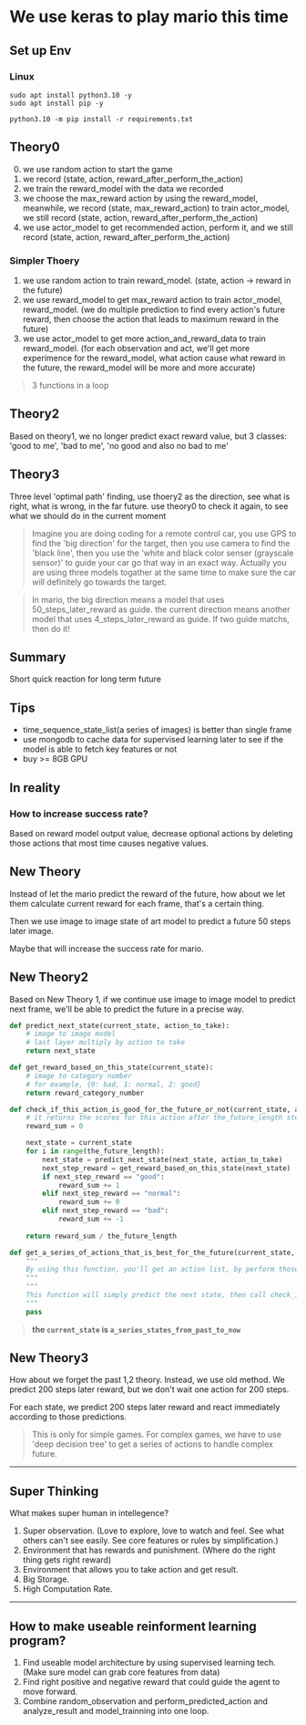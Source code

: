 # We use keras to play mario this time

## Set up Env
### Linux
```
sudo apt install python3.10 -y
sudo apt install pip -y

python3.10 -m pip install -r requirements.txt
```

## Theory0
0. we use random action to start the game
1. we record (state, action, reward_after_perform_the_action)
2. we train the reward_model with the data we recorded
3. we choose the max_reward action by using the reward_model, meanwhile, we record (state, max_reward_action) to train actor_model, we still record (state, action, reward_after_perform_the_action)
4. we use actor_model to get recommended action, perform it, and we still record (state, action, reward_after_perform_the_action)

### Simpler Thoery
1. we use random action to train reward_model. (state, action -> reward in the future)
2. we use reward_model to get max_reward action to train actor_model, reward_model. (we do multiple prediction to find every action's future reward, then choose the action that leads to maximum reward in the future)
3. we use actor_model to get more action_and_reward_data to train reward_model. (for each observation and act, we'll get more experimence for the reward_model, what action cause what reward in the future, the reward_model will be more and more accurate)

> 3 functions in a loop


## Theory2
Based on theory1, we no longer predict exact reward value, but 3 classes: 'good to me', 'bad to me', 'no good and also no bad to me'


## Theory3
Three level 'optimal path' finding, use thoery2 as the direction, see what is right, what is wrong, in the far future. use theory0 to check it again, to see what we should do in the current moment

> Imagine you are doing coding for a remote control car, you use GPS to find the 'big direction' for the target, then you use camera to find the 'black line', then you use the 'white and black color senser (grayscale sensor)' to guide your car go that way in an exact way. Actually you are using three models togather at the same time to make sure the car will definitely go towards the target.

> In mario, the big direction means a model that uses 50_steps_later_reward as guide. the current direction means another model that uses 4_steps_later_reward as guide. If two guide matchs, then do it!


## Summary
Short quick reaction for long term future


## Tips
* time_sequence_state_list(a series of images) is better than single frame
* use mongodb to cache data for supervised learning later to see if the model is able to fetch key features or not
* buy >= 8GB GPU


## In reality
### How to increase success rate?
Based on reward model output value, decrease optional actions by deleting those actions that most time causes negative values.


## New Theory
Instead of let the mario predict the reward of the future, how about we let them calculate current reward for each frame, that's a certain thing.

Then we use image to image state of art model to predict a future 50 steps later image. 

Maybe that will increase the success rate for mario.

## New Theory2
Based on New Theory 1, if we continue use image to image model to predict next frame, we'll be able to predict the future in a precise way.

```python
def predict_next_state(current_state, action_to_take):
    # image to image model
    # last layer multiply by action to take
    return next_state

def get_reward_based_on_this_state(current_state):
    # image to category number
    # for example, {0: bad, 1: normal, 2: good}
    return reward_category_number

def check_if_this_action_is_good_for_the_future_or_not(current_state, action_to_take, the_future_length=1):
    # it returns the scores for this action after the_future_length steps, it is a number between [-1, 1], if it == 1, it is good, if it == -1, it is bad
    reward_sum = 0

    next_state = current_state
    for i in range(the_future_length):
        next_state = predict_next_state(next_state, action_to_take)
        next_step_reward = get_reward_based_on_this_state(next_state)
        if next_step_reward == "good":
            reward_sum += 1
        elif next_step_reward == "normal":
            reward_sum += 0
        elif next_step_reward == "bad":
            reward_sum += -1
    
    return reward_sum / the_future_length

def get_a_series_of_actions_that_is_best_for_the_future(current_state, optional_actions_list, the_future_length=2) -> list[int]:
    """
    By using this function, you'll get an action list, by perform those different actions in the future, you'll get the maximum reward. (连招模式)
    """
    """
    This function will simply predict the next state, then call check_if_this_action_is_good_for_the_future_or_not() function to see if it is good or not. if it is good, based on that new_state, we call  check_if_this_action_is_good_for_the_future_or_not() function again to get the second best action, then we do it over and over again to get a series of different actions as a list for the best future.
    """
    pass
```

> **the `current_state` is `a_series_states_from_past_to_now`**

## New Theory3
How about we forget the past 1,2 theory. Instead, we use old method. We predict 200 steps later reward, but we don't wait one action for 200 steps.

For each state, we predict 200 steps later reward and react immediately according to those predictions.

> This is only for simple games. For complex games, we have to use 'deep decision tree' to get a series of actions to handle complex future.

___

## Super Thinking
What makes super human in intellegence?

1. Super observation. (Love to explore, love to watch and feel. See what others can't see easily. See core features or rules by simplification.)
2. Environment that has rewards and punishment. (Where do the right thing gets right reward)
3. Environment that allows you to take action and get result.
4. Big Storage.
5. High Computation Rate.

___

## How to make useable reinforment learning program?
1. Find useable model architecture by using supervised learning tech. (Make sure model can grab core features from data)
2. Find right positive and negative reward that could guide the agent to move forward.
3. Combine random_observation and perform_predicted_action and analyze_result and model_trainning into one loop.